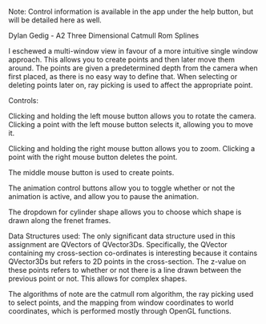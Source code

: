 Note: Control information is available in the app under the help button, but will be detailed here as well.

Dylan Gedig - A2 Three Dimensional Catmull Rom Splines

I eschewed a multi-window view in favour of a more intuitive single window approach. This allows you to create points
and then later move them around. The points are given a predetermined depth from the camera when first placed,
as there is no easy way to define that. When selecting or deleting points later on, ray picking is used to affect the appropriate
point.

Controls: 

Clicking and holding the left mouse button allows you to rotate the camera.
Clicking a point with the left mouse button selects it, allowing you to move it.

Clicking and holding the right mouse button allows you to zoom.
Clicking a point with the right mouse button deletes the point.

The middle mouse button is used to create points.

The animation control buttons allow you to toggle whether or not the animation is active,
and allow you to pause the animation.

The dropdown for cylinder shape allows you to choose which shape is drawn along the frenet frames.


Data Structures used:
The only significant data structure used in this assignment are QVectors of QVector3Ds.
Specifically, the QVector containing my cross-section co-ordinates is interesting because
it contains QVector3Ds but refers to 2D points in the cross-section. The z-value on these
points refers to whether or not there is a line drawn between the previous point or not. 
This allows for complex shapes.

The algorithms of note are the catmull rom algorithm, the ray picking used to select points,
and the mapping from window coordinates to world coordinates, which is performed mostly through OpenGL functions.